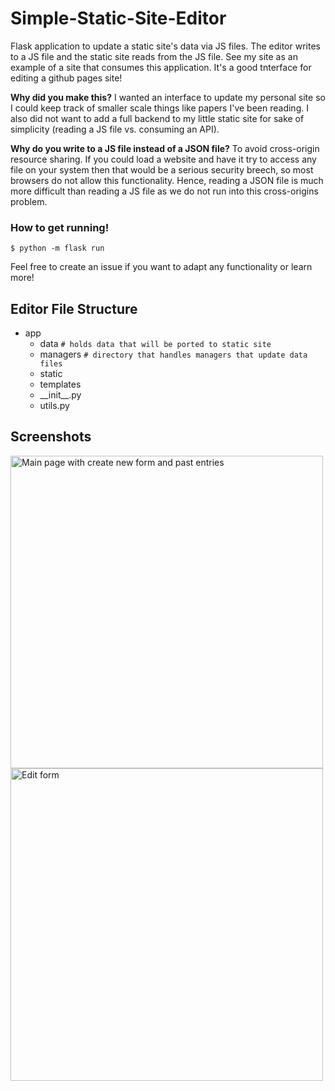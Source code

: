 # Simple-Static-Site-Editor

Flask application to update a static site's data via JS files. The editor writes to a JS file and the static site reads from the JS file. See my site as an example of a site that consumes this application. It's a good tnterface for editing a github pages site!

**Why did you make this?** I wanted an interface to update my personal site so I could keep track of smaller scale things like papers I've been reading. I also did not want to add a full backend to my little static site for sake of simplicity (reading a JS file vs. consuming an API). 

**Why do you write to a JS file instead of a JSON file?** To avoid cross-origin resource sharing. If you could load a website and have it try to access any file on your system then that would be a serious security breech, so most browsers do not allow this functionality. Hence, reading a JSON file is much more difficult than reading a JS file as we do not run into this cross-origins problem.

### How to get running!

`$ python -m flask run`

Feel free to create an issue if you want to adapt any functionality or learn more!

## Editor File Structure

- app
  - data  `# holds data that will be ported to static site`
  - managers  `# directory that handles managers that update data files`
  - static
  - templates
  - \_\_init\_\_.py
  - utils.py


## Screenshots

<img src="https://i.imgur.com/cPFp5Cv.png" alt="Main page with create new form and past entries" width="500px"/>

<img src="https://i.imgur.com/SwWz9Jc.png" alt="Edit form" width="500px"/>
